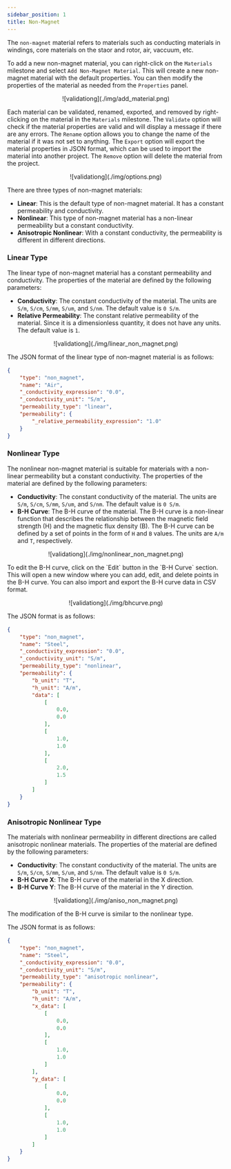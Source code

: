 ```yaml
---
sidebar_position: 1
title: Non-Magnet
---
```


The `non-magnet` material refers to materials such as conducting materials in windings, core materials on the staor and rotor, air, vaccuum, etc.

To add a new non-magnet material, you can right-click on the `Materials` milestone and select `Add Non-Magnet Material`. This will create a new non-magnet material with the default properties. You can then modify the properties of the material as needed from the `Properties` panel.
<p align="center">![validationg](./img/add_material.png)</p>

Each material can be validated, renamed, exported, and removed by right-clicking on the material in the `Materials` milestone. The `Validate` option will check if the material properties are valid and will display a message if there are any errors. The `Rename` option allows you to change the name of the material if it was not set to anything. The `Export` option will export the material properties in JSON format, which can be used to import the material into another project. The `Remove` option will delete the material from the project.
<p align="center">![validationg](./img/options.png)</p>

There are three types of non-magnet materials:
- **Linear**: This is the default type of non-magnet material. It has a constant permeability and conductivity.
- **Nonlinear**: This type of non-magnet material has a non-linear permeability but a constant conductivity.
- **Anisotropic Nonlinear**: With a constant conductivity, the permeability is different in different directions. 

### Linear Type
The linear type of non-magnet material has a constant permeability and conductivity. The properties of the material are defined by the following parameters:
- **Conductivity**: The constant conductivity of the material. The units are `S/m`, `S/cm`, `S/mm`, `S/um`, and `S/nm`. The default value is `0 S/m`.
- **Relative Permeability**: The constant relative permeability of the material. Since it is a dimensionless quantity, it does not have any units. The default value is `1`.

<p align="center">![validationg](./img/linear_non_magnet.png)</p>

The JSON format of the linear type of non-magnet material is as follows:
```json
{
    "type": "non_magnet",
    "name": "Air",
    "_conductivity_expression": "0.0",
    "_conductivity_unit": "S/m",
    "permeability_type": "linear",
    "permeability": {
        "_relative_permeability_expression": "1.0"
    }
}
```

### Nonlinear Type
The nonlinear non-magnet material is suitable for materials with a non-linear permeability but a constant conductivity. The properties of the material are defined by the following parameters:
- **Conductivity**: The constant conductivity of the material. The units are `S/m`, `S/cm`, `S/mm`, `S/um`, and `S/nm`. The default value is `0 S/m`.
- **B-H Curve**: The B-H curve of the material. The B-H curve is a non-linear function that describes the relationship between the magnetic field strength (H) and the magnetic flux density (B). The B-H curve can be defined by a set of points in the form of `H` and `B` values. The units are `A/m` and `T`, respectively.
<p align="center">![validationg](./img/nonlinear_non_magnet.png)</p>
To edit the B-H curve, click on the `Edit` button in the `B-H Curve` section. This will open a new window where you can add, edit, and delete points in the B-H curve. You can also import and export the B-H curve data in CSV format.
<p align="center">![validationg](./img/bhcurve.png)</p>

The JSON format is as follows:
```json
{
    "type": "non_magnet",
    "name": "Steel",
    "_conductivity_expression": "0.0",
    "_conductivity_unit": "S/m",
    "permeability_type": "nonlinear",
    "permeability": {
        "b_unit": "T",
        "h_unit": "A/m",
        "data": [
            [
                0.0,
                0.0
            ],
            [
                1.0,
                1.0
            ],
            [
                2.0,
                1.5
            ]
        ]
    }
}
```

### Anisotropic Nonlinear Type
The materials with nonlinear permeability in different directions are called anisotropic nonlinear materials. The properties of the material are defined by the following parameters:
- **Conductivity**: The constant conductivity of the material. The units are `S/m`, `S/cm`, `S/mm`, `S/um`, and `S/nm`. The default value is `0 S/m`.
- **B-H Curve X**: The B-H curve of the material in the X direction. 
- **B-H Curve Y**: The B-H curve of the material in the Y direction.
<p align="center">![validationg](./img/aniso_non_magnet.png)</p>
The modification of the B-H curve is similar to the nonlinear type. 

The JSON format is as follows:
```json
{
    "type": "non_magnet",
    "name": "Steel",
    "_conductivity_expression": "0.0",
    "_conductivity_unit": "S/m",
    "permeability_type": "anisotropic nonlinear",
    "permeability": {
        "b_unit": "T",
        "h_unit": "A/m",
        "x_data": [
            [
                0.0,
                0.0
            ],
            [
                1.0,
                1.0
            ]
        ],
        "y_data": [
            [
                0.0,
                0.0
            ],
            [
                1.0,
                1.0
            ]
        ]
    }
}
```
